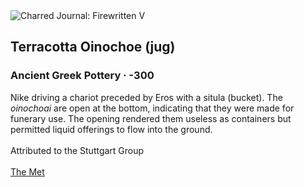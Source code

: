 <div class="artwork-of-the-day">
  <div class="container">
    <div class="img-wrapper">
      <img
        src="https://uploads1.wikiart.org/00238/images/ancient-greek-pottery/terracotta-oinochoe-jug-300.jpg!Large.jpg"
        alt="Charred Journal: Firewritten V" />
    </div>
    <div class="artwork-detail">
      <div class="artwork-origin"> 
        <h2 class="artwork-name">Terracotta Oinochoe (jug)</h2>
        <h3 class="artist">
          Ancient Greek Pottery
                    ·  -300
        </h3>
      </div>
      <p class="description">
        <span class="artwork-description-text ng-binding" ng-bind-html="viewModel.ArtworkOfTheDay.Description | unsafe">Nike driving a chariot preceded by Eros with a situla (bucket). The <i>oinochoai</i> are open at the bottom, indicating that they were made for funerary use. The opening rendered them useless as containers but permitted liquid offerings to flow into the ground.<br><br>Attributed to the Stuttgart Group<br><br><a target="_blank" href="https://www.metmuseum.org/art/collection/search/247372">The Met</a></span>
                        <div class="text-shadow-container ng-hide" ng-show="showShadow"></div>
      </p>
    </div>
  </div>

</div>
